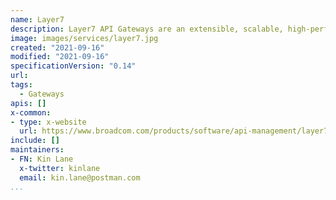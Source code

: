 ```yaml
---
name: Layer7
description: Layer7 API Gateways are an extensible, scalable, high-performance gateway to connect your most important data and applications across any combination of cloud, container or on-premises environments.
image: images/services/layer7.jpg
created: "2021-09-16"
modified: "2021-09-16"
specificationVersion: "0.14"
url: 
tags:
  - Gateways
apis: []
x-common:
- type: x-website
  url: https://www.broadcom.com/products/software/api-management/layer7-api-gateways 
include: []
maintainers:
- FN: Kin Lane
  x-twitter: kinlane
  email: kin.lane@postman.com
...
```

